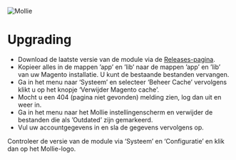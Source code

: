 ![Mollie](https://www.mollie.nl/files/Mollie-Logo-Style-Small.png)

# Upgrading #

* Download de laatste versie van de module via de [Releases-pagina](https://github.com/mollie/Magento/releases).
* Kopieer alles in de mappen ’app’ en ’lib’ naar de mappen ’app’ en ’lib’ van uw Magento installatie. U kunt de bestaande bestanden vervangen.
* Ga in het menu naar ‘Systeem’ en selecteer ‘Beheer Cache’ vervolgens klikt u op het knopje ‘Verwijder Magento cache’.
* Mocht u een 404 (pagina niet gevonden) melding zien, log dan uit en weer in.
* Ga in het menu naar het Mollie instellingenscherm en verwijder de bestanden die als ’Outdated’ zijn gemarkeerd.
* Vul uw accountgegevens in en sla de gegevens vervolgens op.

Controleer de versie van de module via ‘Systeem’ en ‘Configuratie’ en klik dan op het Mollie-logo.
